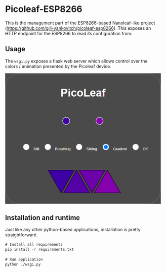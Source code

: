 # Picoleaf-ESP8266
This is the management part of the ESP8266-based Nanoleaf-like project (https://github.com/gili-yankovitch/picoleaf-esp8266). This exposes an HTTP endpoint for the ESP8266 to read its configuration from.

## Usage
The `wsgi.py` exposes a flask web server which allows control over the colors / animation presented by the Picoleaf device.  
  
<p align="center">
  <img src="picoleaf-ui.png">
</p>

## Installation and runtime
Just like any other python-based applications, installation is pretty straightforward.  
```
# Install all requirements
pip install -r requirements.txt

# Run application
python ./wsgi.py
```
